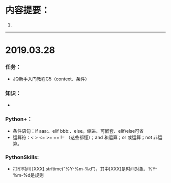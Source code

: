 # 内容提要：

1. 



****



# 2019.03.28

### 任务：

* JQ新手入门教程C5（context、条件）

### 知识：

+ 

### Python+：

* 条件语句：if  aaa:、elif  bbb:、else。缩进、可嵌套、elif\else可省
* 运算符：<  >  <=  >=  ==  != （这些都懂）；and 和运算；or 或运算；not 非运算。

### PythonSkills:

* 打印时间 [XXX].strftime("%Y-%m-%d")，其中[XXX]是时间对象、%Y-%m-%d是规则

